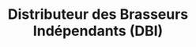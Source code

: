 ---
title: "Distributeur des Brasseurs Indépendants (DBI)"
url: /saint-denis/distributeur-des-brasseurs-independants-dbi/
shop: boissons
---